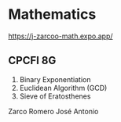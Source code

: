 # Mathematics 

https://j-zarcoo-math.expo.app/

## CPCFI 8G

1. Binary Exponentiation
2. Euclidean Algorithm (GCD)
3. Sieve of Eratosthenes

Zarco Romero José Antonio
